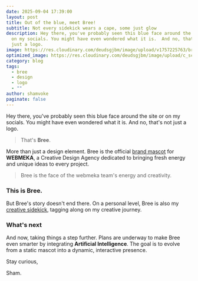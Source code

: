 ```yaml
---
date: 2025-09-04 17:39:00
layout: post
title: Out of the blue, meet Bree!
subtitle: Not every sidekick wears a cape, some just glow
description: Hey there, you've probably seen this blue face around the site or
  on my socials. You might have even wondered what it is.  And no, that's not
  just a logo.
image: https://res.cloudinary.com/deudsgjbm/image/upload/v1757225763/bree_lu4nrr.jpg
optimized_image: https://res.cloudinary.com/deudsgjbm/image/upload/c_scale,w_380/v1757225763/bree_lu4nrr.jpg
category: blog
tags:
  - bree
  - design
  - logo
  - ""
author: shamvoke
paginate: false
---
```

Hey there, you've probably seen this blue face around the site or on my socials. You might have even wondered what it is. And no, that's not just a logo.

>That's **Bree**.

More than just a design element. Bree is the official <ins>brand mascot</ins> for **WEBMEKA**, a Creative Design Agency dedicated to bringing fresh energy and unique ideas to every project. 

>Bree is the face of the webmeka team's energy and creativity.

### This is Bree.
<script type="module" src="https://unpkg.com/@splinetool/viewer@1.10.56/build/spline-viewer.js"></script>
<spline-viewer hint loading-anim-type="spinner-small-dark" url="https://prod.spline.design/YRXzrIX2A9CvY195/scene.splinecode" style="width: 100%; height: 380px;"></spline-viewer>

But Bree's story doesn't end there. On a personal level, Bree is also my <ins>creative sidekick</ins>, tagging along on my creative journey.

### What's next
And now, taking things a step further. Plans are underway to make Bree even smarter by integrating **Artificial Intelligence**. The goal is to evolve from a static mascot into a dynamic, interactive presence.

Stay curious,

Sham.
